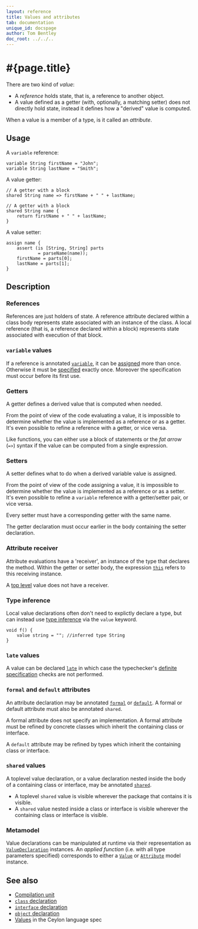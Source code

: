 ```yaml
---
layout: reference
title: Values and attributes
tab: documentation
unique_id: docspage
author: Tom Bentley
doc_root: ../../..
---
```


# #{page.title}

There are two kind of _value_:

- A _reference_ holds state, that is, a reference to another object.
- A value defined as a getter (with, optionally, a matching setter)
  does not directly hold state, instead it defines how a "derived" 
  value is computed.

When a value is a member of a type, is it called an _attribute_.

## Usage 

A `variable` reference:

<!-- id:attr -->
<!-- try: -->
    variable String firstName = "John";
    variable String lastName = "Smith";

A value getter:

<!-- id:attr2 -->
<!-- cat-id: attr -->
<!-- try: -->
    // A getter with a block
    shared String name => firstName + " " + lastName;
    
    // A getter with a block
    shared String name {
        return firstName + " " + lastName;
    }

A value setter:

<!-- cat-id: attr -->
<!-- cat-id: attr2 -->
<!-- cat: String[] parseName(String? name) { throw; } -->
<!-- try: -->
    assign name {
        assert (is [String, String] parts
                = parseName(name));
        firstName = parts[0];
        lastName = parts[1];
    }
    

## Description

### References

References are just holders of state. A reference attribute declared within a 
class body represents state associated with an instance of the class. A local 
reference (that is, a reference declared within a block) represents state 
associated with execution of that block.

### `variable` values

If a reference is annotated [`variable`](#{site.urls.apidoc_current}/index.html#variable), 
it can be [assigned](#{page.doc_root}/reference/operator/assign) more than once.
Otherwise it must be [specified](../../statement/specification) exactly once. 
Moreover the specification must occur before its first use.

### Getters

A getter defines a derived value that is computed when needed.

From the point of view of the code evaluating a value, it is impossible to 
determine whether the value is implemented as a reference or as a getter. 
It's even possible to refine a reference with a getter, or vice versa.

Like functions, you can either use a block of statements or the *fat arrow*
(`=>`) syntax if the value can be computed from a single expression.

### Setters

A setter defines what to do when a derived variable value is assigned.

From the point of view of the code assigning a value, it is impossible to 
determine whether the value is implemented as a reference or as a setter. 
It's even possible to refine a `variable` reference with a getter/setter
pair, or vice versa.

Every setter must have a corresponding getter with the same name. 

The getter declaration must occur earlier in the body containing the 
setter declaration.

### Attribute receiver

Attribute evaluations have a 'receiver', an instance of the type that 
declares the method. Within the getter or setter body, the expression 
[`this`](../../expression/self-reference) refers to this receiving 
instance.

A [top level](../type#top_level_declarations) value does not have a 
receiver.

### Type inference

Local value declarations often don't need to explictly declare a type, 
but can instead use [type inference](../type-inference) via the `value` 
keyword.

<!-- try: -->
    void f() {
        value string = ""; //inferred type String
    }

### `late` values

A value can be declared [`late`](../../annotation/late/) in which case the 
typechecker's [definite specification](../../annotation/late/#description) 
checks are not performed. 

### `formal` and `default` attributes

An attribute declaration may be annotated [`formal`](../../annotation/formal)
or [`default`](../../annotation/default). A formal or default attribute must 
also be annotated `shared`.

A formal attribute does not specify an implementation. A formal attribute 
must be refined by concrete classes which inherit the containing class or 
interface. 

A `default` attribute may be refined by types which inherit the containing 
class or interface. 

### `shared` values

A toplevel value declaration, or a value declaration nested inside the 
body of a containing class or interface, may be annotated 
[`shared`](../../annotation/shared).

- A toplevel `shared` value is visible wherever the package that contains it 
  is visible.
- A `shared` value nested inside a class or interface is visible wherever the 
  containing class or interface is visible.

### Metamodel

Value declarations can be manipulated at runtime via their representation as
[`ValueDeclaration`](#{site.urls.apidoc_current}/meta/declaration/ValueDeclaration.type.html) 
instances. An *applied function* (i.e. with all type parameters specified) corresponds to 
either a 
[`Value`](#{site.urls.apidoc_current}/meta/model/Value.type.html) or 
[`Attribute`](#{site.urls.apidoc_current}/meta/model/Attribute.type.html) model instance.

## See also

* [Compilation unit](../compilation-unit)
* [`class` declaration](../class)
* [`interface` declaration](../interface)
* [`object` declaration](../object)
* [Values](#{site.urls.spec_current}#values) in the Ceylon language spec

